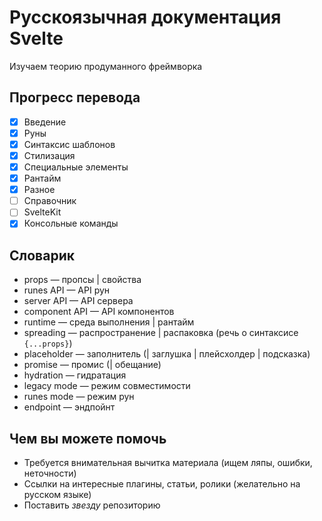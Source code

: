 # Русскоязычная документация Svelte

Изучаем теорию продуманного фреймворка

## Прогресс перевода

- [x] Введение
- [x] Руны
- [x] Синтаксис шаблонов
- [x] Стилизация
- [x] Специальные элементы
- [x] Рантайм
- [x] Разное
- [ ] Справочник
- [ ] SvelteKit
- [x] Консольные команды

## Словарик

- props — пропсы | свойства
- runes API — API рун
- server API — API сервера
- component API — API компонентов
- runtime — среда выполнения | рантайм
- spreading — распространение | распаковка (речь о синтаксисе `{...props}`)
- placeholder — заполнитель (| заглушка | плейсхолдер | подсказка)
- promise — промис (| обещание)
- hydration — гидратация
- legacy mode — режим совместимости
- runes mode — режим рун
- endpoint — эндпойнт

## Чем вы можете помочь

- Требуется внимательная вычитка материала (ищем ляпы, ошибки, неточности)
- Ссылки на интересные плагины, статьи, ролики (желательно на русском языке)
- Поставить _звезду_ репозиторию
